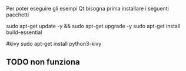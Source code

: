Per poter eseguire gli esempi Qt bisogna prima installare i seguenti pacchetti

sudo apt-get update -y && sudo apt-get upgrade -y
sudo apt-get install build-essential

#kivy
sudo apt-get install python3-kivy

## TODO non funziona 